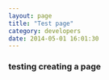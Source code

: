 ```yaml
---
layout: page
title: "Test page"
category: developers
date: 2014-05-01 16:01:30
---
```


### testing creating a page
